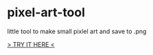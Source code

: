 # pixel-art-tool
little tool to make small pixlel art and save to .png

[> TRY IT HERE <](https://ejahdev.github.io/pixel-art-tool/)
